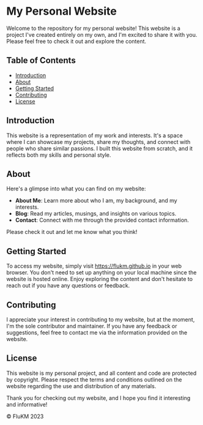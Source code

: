 # My Personal Website

Welcome to the repository for my personal website! This website is a project I've created entirely on my own, and I'm excited to share it with you. Please feel free to check it out and explore the content.

## Table of Contents

- [Introduction](#introduction)
- [About](#about)
- [Getting Started](#getting-started)
- [Contributing](#contributing)
- [License](#license)

## Introduction

This website is a representation of my work and interests. It's a space where I can showcase my projects, share my thoughts, and connect with people who share similar passions. I built this website from scratch, and it reflects both my skills and personal style.

## About

Here's a glimpse into what you can find on my website:

- **About Me**: Learn more about who I am, my background, and my interests.
- **Blog**: Read my articles, musings, and insights on various topics.
- **Contact**: Connect with me through the provided contact information.

Please check it out and let me know what you think!

## Getting Started

To access my website, simply visit https://flukm.github.io in your web browser. You don't need to set up anything on your local machine since the website is hosted online. Enjoy exploring the content and don't hesitate to reach out if you have any questions or feedback.

## Contributing

I appreciate your interest in contributing to my website, but at the moment, I'm the sole contributor and maintainer. If you have any feedback or suggestions, feel free to contact me via the information provided on the website.

## License

This website is my personal project, and all content and code are protected by copyright. Please respect the terms and conditions outlined on the website regarding the use and distribution of any materials.

Thank you for checking out my website, and I hope you find it interesting and informative!

© FluKM 2023
